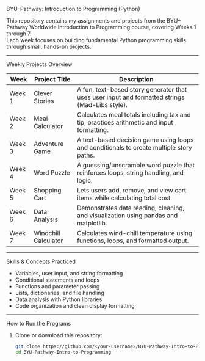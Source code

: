 BYU–Pathway: Introduction to Programming (Python)

This repository contains my assignments and projects from the BYU–Pathway Worldwide Introduction to Programming course, covering Weeks 1 through 7.  
Each week focuses on building fundamental Python programming skills through small, hands-on projects.

---

Weekly Projects Overview

| Week | Project Title | Description |
|------|----------------|-------------|
| Week 1 |  Clever Stories | A fun, text-based story generator that uses user input and formatted strings (Mad-Libs style). |
| Week 2 |  Meal Calculator | Calculates meal totals including tax and tip; practices arithmetic and input formatting. |
| Week 3 |  Adventure Game | A text-based decision game using loops and conditionals to create multiple story paths. |
| Week 4 |  Word Puzzle | A guessing/unscramble word puzzle that reinforces loops, string handling, and logic. |
| Week 5 |  Shopping Cart | Lets users add, remove, and view cart items while calculating total cost. |
| Week 6 |  Data Analysis | Demonstrates data reading, cleaning, and visualization using pandas and matplotlib. |
| Week 7 |  Windchill Calculator | Calculates wind-chill temperature using functions, loops, and formatted output. |

---

Skills & Concepts Practiced
- Variables, user input, and string formatting  
- Conditional statements and loops  
- Functions and parameter passing  
- Lists, dictionaries, and file handling  
- Data analysis with Python libraries  
- Code organization and clean display formatting  

---

How to Run the Programs

1. Clone or download this repository:
   ```bash
   git clone https://github.com/<your-username>/BYU-Pathway-Intro-to-Programming.git
   cd BYU-Pathway-Intro-to-Programming
